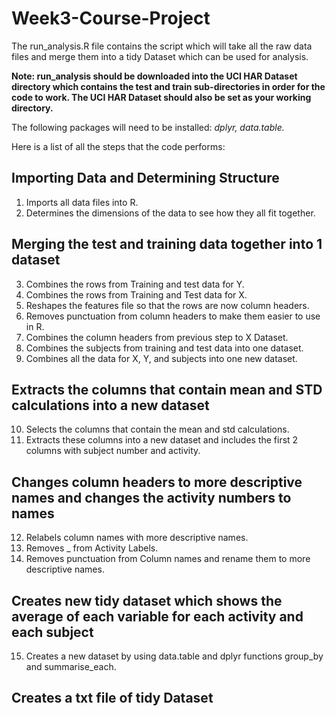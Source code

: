 # Week3-Course-Project

The run_analysis.R file contains the script which will take all the raw data files and merge them into a tidy Dataset which can be used for analysis.

**Note: run_analysis should be downloaded into the UCI HAR Dataset directory which contains the test and train sub-directories in order for the code to work. The UCI HAR Dataset should also be set as your working directory.**

The following packages will need to be installed: *dplyr, data.table.* 

Here is a list of all the steps that the code performs:

## Importing Data and Determining Structure
  1. Imports all data files into R.
  2. Determines the dimensions of the data to see how they all fit together.

## Merging the test and training data together into 1 dataset
  3. Combines the rows from Training and test data for Y.
  4. Combines the rows from Training and Test data for X.
  5. Reshapes the features file so that the rows are now column headers.
  6. Removes punctuation from column headers to make them easier to use in R.
  7. Combines the column headers from previous step to X Dataset.
  8. Combines the subjects from training and test data into one dataset.
  9. Combines all the data for X, Y, and subjects into one new dataset.

## Extracts the columns that contain mean and STD calculations into a new dataset
  10. Selects the columns that contain the mean and std calculations.
  11. Extracts these columns into a new dataset and includes the first 2 columns with subject number and activity.

## Changes column headers to more descriptive names and changes the activity numbers to names
  12. Relabels column names with more descriptive names.
  13. Removes _ from Activity Labels.
  14. Removes punctuation from Column names and rename them to more descriptive names.

## Creates new tidy dataset which shows the average of each variable for each activity and each subject
  15. Creates a new dataset by using data.table and dplyr functions group_by and summarise_each. 

## Creates a txt file of tidy Dataset
